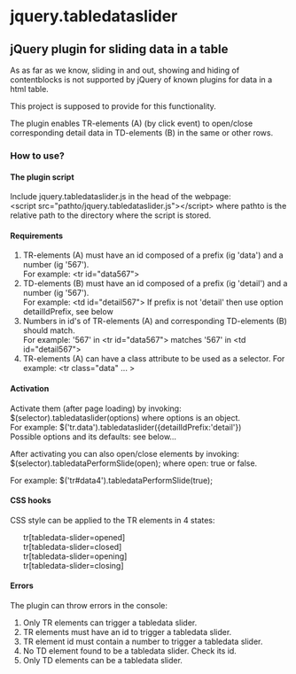 # jquery.tabledataslider
<h2>jQuery plugin for sliding data in a table</h2>

<p>As as far as we know, sliding in and out, showing and hiding of contentblocks is not supported by jQuery of known plugins for data in a html table.<p>
<p>This project is supposed to provide for this functionality.</p>
<p>The plugin enables  TR-elements (A) (by click event) to open/close corresponding detail data in TD-elements (B) in the same or other rows.</p>
	
<h3>How to use?</h3>
<h4>The plugin script</h4>
<p>Include jquery.tabledataslider.js in the head of the webpage:<br>
&lt;script src="pathto/jquery.tabledataslider.js"&gt;&lt;/script&gt; where pathto is the relative path to the directory where the script is stored.</p>
<h4>Requirements</h4>
<ol>
<li>TR-elements (A) must have an id composed of a prefix (ig 'data') and a number (ig '567').<br>
	For example: &lt;tr id="data567"&gt;</li>
<li>TD-elements (B) must have an id composed of a prefix (ig 'detail') and a number (ig '567').<br>
	For example: &lt;td id="detail567"&gt; If prefix is not 'detail' then use option detailIdPrefix, see below </li>
<li>Numbers in id's of TR-elements (A) and corresponding TD-elements (B) should match.<br>
	For example: '567' in &lt;tr id="data567"&gt; matches '567' in &lt;td id="detail567"&gt;<br></li>
<li>TR-elements (A) can have a class attribute to be used as a selector. For example: &lt;tr class="data" ... &gt;</li>
</ol>
<h4>Activation</h4>
<p>Activate them (after page loading) by invoking: $(selector).tabledataslider(options) where options is an object.<br>For example: $('tr.data').tabledataslider({detailIdPrefix:'detail'})<br>
Possible options and its defaults: see below...</p>

<p>After activating you can also open/close elements by invoking: $(selector).tabledataPerformSlide(open); where open: true or false.</p>
For example: $('tr#data4').tabledataPerformSlide(true);

<h4>CSS hooks</h4>
<p>CSS style can be applied to the TR elements in 4 states:</p>
<ul style="list-style:none;">
	<li>tr[tabledata-slider=opened]</li>
	<li>tr[tabledata-slider=closed]</li>
	<li>tr[tabledata-slider=opening]</li>
	<li>tr[tabledata-slider=closing]</li>
</ul>
<h4>Errors</h4>
<p>The plugin can throw errors in the console:</p>
<ol>
	<li>Only TR elements can trigger a tabledata slider.</li>
	<li>TR elements must have an id to trigger a tabledata slider.</li>
	<li>TR element id must contain a number to trigger a tabledata slider.</li>
	<li>No TD element found to be a tabledata slider. Check its id.</li>
	<li>Only TD elements can be a tabledata slider.</li>
</ol>

